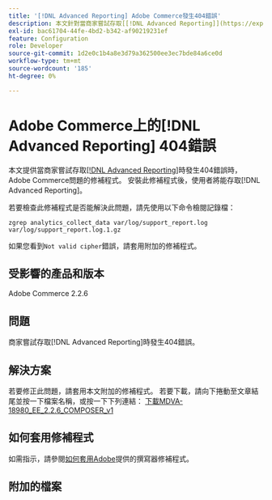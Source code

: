 ```yaml
---
title: '[!DNL Advanced Reporting] Adobe Commerce發生404錯誤'
description: 本文針對當商家嘗試存取[[!DNL Advanced Reporting]](https://experienceleague.adobe.com/docs/commerce-admin/config/general/advanced-reporting.html)時發生404錯誤時的Adobe Commerce問題提供修補程式。 安裝此修補程式後，使用者將能夠存取 [!DNL Advanced Reporting]。
exl-id: bac61704-44fe-4bd2-b342-af90219231ef
feature: Configuration
role: Developer
source-git-commit: 1d2e0c1b4a8e3d79a362500ee3ec7bde84a6ce0d
workflow-type: tm+mt
source-wordcount: '185'
ht-degree: 0%

---
```


# Adobe Commerce上的[!DNL Advanced Reporting] 404錯誤

本文提供當商家嘗試存取[[!DNL Advanced Reporting]](https://experienceleague.adobe.com/docs/commerce-admin/config/general/advanced-reporting.html)時發生404錯誤時，Adobe Commerce問題的修補程式。 安裝此修補程式後，使用者將能存取[!DNL Advanced Reporting]。

若要檢查此修補程式是否能解決此問題，請先使用以下命令檢閱記錄檔：

`zgrep analytics_collect_data var/log/support_report.log var/log/support_report.log.1.gz`

如果您看到`Not valid cipher`錯誤，請套用附加的修補程式。

## 受影響的產品和版本

Adobe Commerce 2.2.6

## 問題

商家嘗試存取[!DNL Advanced Reporting]時發生404錯誤。

## 解決方案

若要修正此問題，請套用本文附加的修補程式。 若要下載，請向下捲動至文章結尾並按一下檔案名稱，或按一下下列連結： [下載MDVA-18980\_EE\_2.2.6\_COMPOSER\_v1](assets/MDVA-18980_EE_2.2.6_COMPOSER_v1.patch.zip)

## 如何套用修補程式

如需指示，請參閱[如何套用Adobe](/help/how-to/general/how-to-apply-a-composer-patch-provided-by-magento.md)提供的撰寫器修補程式。

## 附加的檔案
